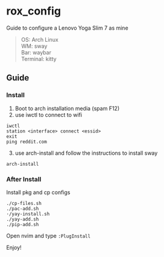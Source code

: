 # rox_config
Guide to configure a Lenovo Yoga Slim 7 as mine

> OS: Arch Linux  
> WM: sway  
> Bar: waybar  
> Terminal: kitty  

## Guide

### Install

1. Boot to arch installation media (spam F12)
2. use iwctl to connect to wifi
```
iwctl 
station <interface> connect <essid>
exit
ping reddit.com
```

3. use arch-install and follow the instructions to install sway
```
arch-install
```

### After Install

Install pkg and cp configs
```
./cp-files.sh
./pac-add.sh
·/yay-install.sh
./yay-add.sh
./pip-add.sh
```
Open nvim and type `:PlugInstall`

Enjoy!

